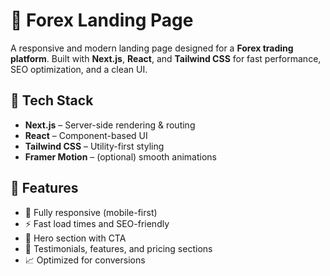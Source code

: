 # 💱 Forex Landing Page

A responsive and modern landing page designed for a **Forex trading platform**. Built with **Next.js**, **React**, and **Tailwind CSS** for fast performance, SEO optimization, and a clean UI.

## 🚀 Tech Stack

- **Next.js** – Server-side rendering & routing
- **React** – Component-based UI
- **Tailwind CSS** – Utility-first styling
- **Framer Motion** – (optional) smooth animations

## 📌 Features

- 📱 Fully responsive (mobile-first)
- ⚡ Fast load times and SEO-friendly
- 🎯 Hero section with CTA
- 💬 Testimonials, features, and pricing sections
- 📈 Optimized for conversions

